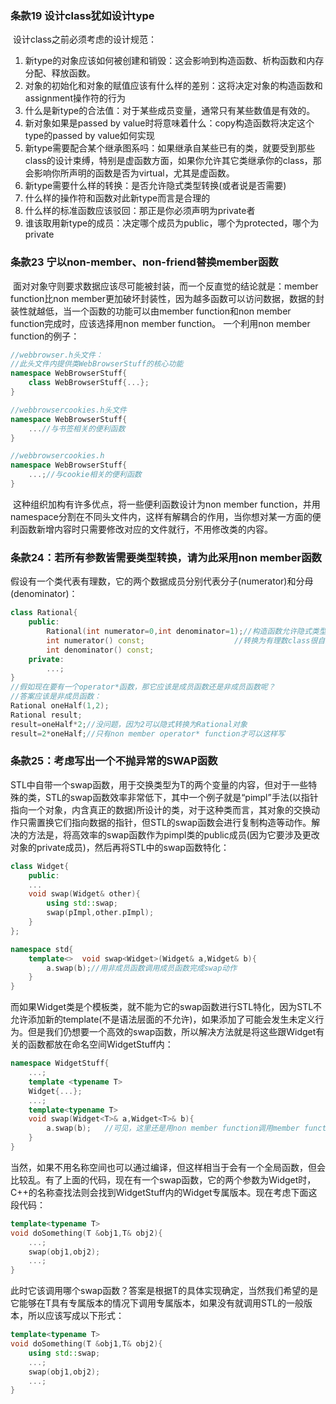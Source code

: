 ### 条款19 设计class犹如设计type

​	设计class之前必须考虑的设计规范：

1.  新type的对象应该如何被创建和销毁：这会影响到构造函数、析构函数和内存分配、释放函数。
2.  对象的初始化和对象的赋值应该有什么样的差别：这将决定对象的构造函数和assignment操作符的行为
3.  什么是新type的合法值：对于某些成员变量，通常只有某些数值是有效的。
4.  新对象如果是passed by value时将意味着什么：copy构造函数将决定这个type的passed by value如何实现
5.  新type需要配合某个继承图系吗：如果继承自某些已有的类，就要受到那些class的设计束缚，特别是虚函数方面，如果你允许其它类继承你的class，那会影响你所声明的函数是否为virtual，尤其是虚函数。
6.  新type需要什么样的转换：是否允许隐式类型转换(或者说是否需要)
7.  什么样的操作符和函数对此新type而言是合理的
8.  什么样的标准函数应该驳回：那正是你必须声明为private者
9.  谁该取用新type的成员：决定哪个成员为public，哪个为protected，哪个为private

### 条款23 宁以non-member、non-friend替换member函数

​	面对对象守则要求数据应该尽可能被封装，而一个反直觉的结论就是：member function比non member更加破坏封装性，因为越多函数可以访问数据，数据的封装性就越低，当一个函数的功能可以由member function和non member function完成时，应该选择用non member function。
​	一个利用non member function的例子：

```c++
//webbrowser.h头文件：
//此头文件内提供类WebBrowserStuff的核心功能
namespace WebBrowserStuff{
    class WebBrowserStuff{...};
}
```

```c++
//webbrowsercookies.h头文件
namespace WebBrowserStuff{
    ...//与书签相关的便利函数
}
```

```c++
//webbrowsercookies.h
namespace WebBrowserStuff{
    ...;//与cookie相关的便利函数
}
```

​	这种组织加构有许多优点，将一些便利函数设计为non member function，并用namespace分割在不同头文件内，这样有解耦合的作用，当你想对某一方面的便利函数新增内容时只需要修改对应的文件就行，不用修改类的内容。

### 条款24：若所有参数皆需要类型转换，请为此采用non member函数

​	假设有一个类代表有理数，它的两个数据成员分别代表分子(numerator)和分母(denominator)：

```c++
class Rational{
    public:
    	Rational(int numerator=0,int denominator=1);//构造函数允许隐式类型转换，因为将一个int
    	int numerator() const;					  //转换为有理数class很自然
    	int denominator() const;
    private:
    	...;
}
//假如现在要有一个operator*函数，那它应该是成员函数还是非成员函数呢？
//答案应该是非成员函数：
Rational oneHalf(1,2);
Rational result;
result=oneHalf*2;//没问题，因为2可以隐式转换为Rational对象
result=2*oneHalf;//只有non member operator* function才可以这样写
```

### 条款25：考虑写出一个不抛异常的SWAP函数

​	STL中自带一个swap函数，用于交换类型为T的两个变量的内容，但对于一些特殊的类，STL的swap函数效率非常低下，其中一个例子就是“pimpl”手法(以指针指向一个对象，内含真正的数据)所设计的类，对于这种类而言，其对象的交换动作只需置换它们指向数据的指针，但STL的swap函数会进行复制构造等动作。
​	解决的方法是，将高效率的swap函数作为pimpl类的public成员(因为它要涉及更改对象的private成员)，然后再将STL中的swap函数特化：

```c++
class Widget{
    public:
    ...
    void swap(Widget& other){
        using std::swap;
        swap(pImpl,other.pImpl);
    }
};

namespace std{
    template<>  void swap<Widget>(Widget& a,Widget& b){
        a.swap(b);//用非成员函数调用成员函数完成swap动作
    }
}
```

​	而如果Widget类是个模板类，就不能为它的swap函数进行STL特化，因为STL不允许添加新的template(不是语法层面的不允许)，如果添加了可能会发生未定义行为。但是我们仍想要一个高效的swap函数，所以解决方法就是将这些跟Widget有关的函数都放在命名空间WidgetStuff内：

```c++
namespace WidgetStuff{
    ...;
    template <typename T> 
    Widget{...};
    ...;
    template<typename T>
    void swap(Widget<T>& a,Widget<T>& b){
        a.swap(b);   //可见，这里还是用non member function调用member function
    }
}
```

​	当然，如果不用名称空间也可以通过编译，但这样相当于会有一个全局函数，但会比较乱。有了上面的代码，现在有一个swap函数，它的两个参数为Widget时，C++的名称查找法则会找到WidgetStuff内的Widget专属版本。
​	现在考虑下面这段代码：

```c++
template<typename T>
void doSomething(T &obj1,T& obj2){
    ...;
    swap(obj1,obj2);
    ...;
}
```

​	此时它该调用哪个swap函数？答案是根据T的具体实现确定，当然我们希望的是它能够在T具有专属版本的情况下调用专属版本，如果没有就调用STL的一般版本，所以应该写成以下形式：

```C++
template<typename T>
void doSomething(T &obj1,T& obj2){
    using std::swap;
    ...;
    swap(obj1,obj2);
    ...;
}
```

